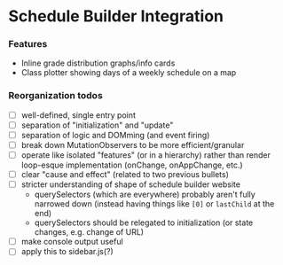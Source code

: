 # Schedule Builder Integration
### Features
- Inline grade distribution graphs/info cards
- Class plotter showing days of a weekly schedule on a map

### Reorganization todos
- [ ] well-defined, single entry point
- [ ] separation of "initialization" and "update"
- [ ] separation of logic and DOMming (and event firing)
- [ ] break down MutationObservers to be more efficient/granular
- [ ] operate like isolated "features" (or in a hierarchy) rather than render loop-esque implementation (onChange, onAppChange, etc.)
- [ ] clear "cause and effect" (related to two previous bullets)
- [ ] stricter understanding of shape of schedule builder website
    - querySelectors (which are everywhere) probably aren't fully narrowed down (instead having things like `[0]` or `lastChild` at the end)
    - querySelectors should be relegated to initialization (or state changes, e.g. change of URL)
- [ ] make console output useful
- [ ] apply this to sidebar.js(?)